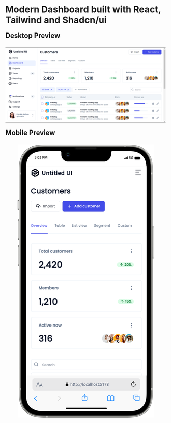 <div>
    <h1>Modern Dashboard built with React, Tailwind and Shadcn/ui</h1>
    <h2 style="margin-top: 1rem">Desktop Preview</h2>
    <img src="./public/Desktop.png" style="margin-top: .5rem"/>
    <h2 style="margin-top: 1rem">Mobile Preview</h2>
    <p align="center">
      <img src="./public/Mobile.png" style="margin-top: .5rem">
    </p>
</div>
